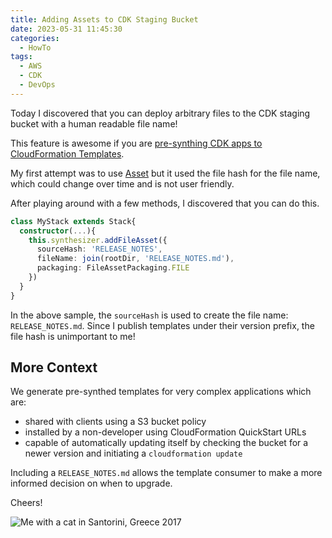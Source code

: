 ```yaml
---
title: Adding Assets to CDK Staging Bucket
date: 2023-05-31 11:45:30
categories:
  - HowTo
tags:
  - AWS
  - CDK
  - DevOps
---
```


Today I discovered that you can deploy arbitrary files to the CDK staging bucket with a human readable file name!

This feature is awesome if you are [pre-synthing CDK apps to CloudFormation Templates](/2022/02/07/synth-cdk-to-custom-bucket).

<!-- more -->

My first attempt was to use [Asset](https://docs.aws.amazon.com/cdk/v2/guide/assets.html) but it used the file hash for the file name, which could change over time and is not user friendly.

After playing around with a few methods, I discovered that you can do this.

```typescript
class MyStack extends Stack{
  constructor(...){
    this.synthesizer.addFileAsset({
      sourceHash: 'RELEASE_NOTES',
      fileName: join(rootDir, 'RELEASE_NOTES.md'),
      packaging: FileAssetPackaging.FILE
    })
  }
}
```

In the above sample, the `sourceHash` is used to create the file name: `RELEASE_NOTES.md`. Since I publish templates under their version prefix, the file hash is unimportant to me!

## More Context

We generate pre-synthed templates for very complex applications which are:

- shared with clients using a S3 bucket policy
- installed by a non-developer using CloudFormation QuickStart URLs
- capable of automatically updating itself by checking the bucket for a newer version and initiating a `cloudformation update`

Including a `RELEASE_NOTES.md` allows the template consumer to make a more informed decision on when to upgrade.

Cheers!

![Me with a cat in Santorini, Greece 2017](cat.jpg)
